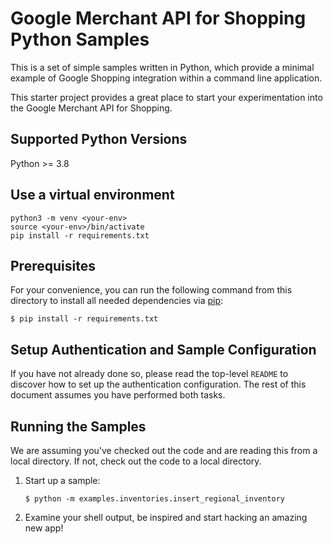 # Google Merchant API for Shopping Python Samples

This is a set of simple samples written in Python, which provide a minimal
example of Google Shopping integration within a command line application.

This starter project provides a great place to start your experimentation into
the Google Merchant API for Shopping.

## Supported Python Versions

Python >= 3.8

## Use a virtual environment
```
python3 -m venv <your-env>
source <your-env>/bin/activate
pip install -r requirements.txt
```

## Prerequisites

For your convenience, you can run the following command from this directory to
install all needed dependencies via [pip](https://pip.pypa.io/):

    $ pip install -r requirements.txt

## Setup Authentication and Sample Configuration

If you have not already done so, please read the top-level `README` to discover
how to set up the authentication configuration. The rest
of this document assumes you have performed both tasks.

## Running the Samples

We are assuming you've checked out the code and are reading this from a local
directory. If not, check out the code to a local directory.

1.  Start up a sample:

        $ python -m examples.inventories.insert_regional_inventory

1.  Examine your shell output, be inspired and start hacking an amazing new app!
